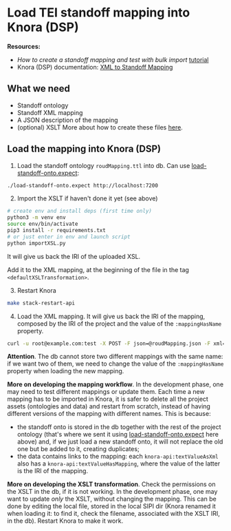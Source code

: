 # Load TEI standoff mapping into Knora (DSP)

**Resources:**
- *How to create a standoff mapping and test with bulk import* [tutorial](https://github.com/LaDHUL/KnoraBulkStandoffImport)
- Knora (DSP) documentation: [XML to Standoff Mapping](https://docs.dasch.swiss/DSP-API/03-apis/api-v2/xml-to-standoff-mapping/?h=mapping)


## What we need
- Standoff ontology
- Standoff XML mapping
- A JSON description of the mapping
- (optional) XSLT
More about how to create these files [here](../createStandoffMapping).


## Load the mapping into Knora (DSP)

1. Load the standoff ontology `roudMapping.ttl` into db. Can use [load-standoff-onto.expect](load-standoff-onto.expect): 
```bash
./load-standoff-onto.expect http://localhost:7200
```

2. Import the XSLT if haven't done it yet (see above)
```bash
# create env and install deps (first time only)
python3 -m venv env
source env/bin/activate
pip3 install -r requirements.txt
# or just enter in env and launch script
python importXSL.py
```
It will give us back the IRI of the uploaded XSL.

Add it to the XML mapping, at the beginning of the file in the tag `<defaultXSLTransformation>`.


3. Restart Knora
```bash
make stack-restart-api
```

4. Load the XML mapping. It will give us back the IRI of the mapping, composed by the IRI of the project and the value of the `:mappingHasName` property.
```bash
curl -u root@example.com:test -X POST -F json=@roudMapping.json -F xml=@roudMapping.xml http://localhost:3333/v2/mapping
```

**Attention**. The db cannot store two different mappings with the same name: if we want two of them, we need to change the value of the `:mappingHasName` property when loading the new mapping. 

**More on developing the mapping workflow**. In the development phase, one may need to test different mappings or update them. Each time a new mapping has to be imported in Knora, it is safer to delete all the project assets (ontologies and data) and restart from scratch, instead of having different versions of the mapping with different names. This is because: 
- the standoff onto is stored in the db together with the rest of the project ontology (that's where we sent it using [load-standoff-onto.expect](load-standoff-onto.expect) here above) and, if we just load a new standoff onto, it will not replace the old one but be added to it, creating duplicates;
- the data contains links to the mapping: each `knora-api:textValueAsXml` also has a `knora-api:textValueHasMapping`, where the value of the latter is the IRI of the mapping.

**More on developing the XSLT transformation**. Check the permissions on the XSLT in the db, if it is not working. In the development phase, one may want to update *only* the XSLT, without changing the mapping. This can be done by editing the local file, stored in the local SIPI dir (Knora renamed it when loading it: to find it, check the filename, associated with the XSLT IRI, in the db). Restart Knora to make it work.




